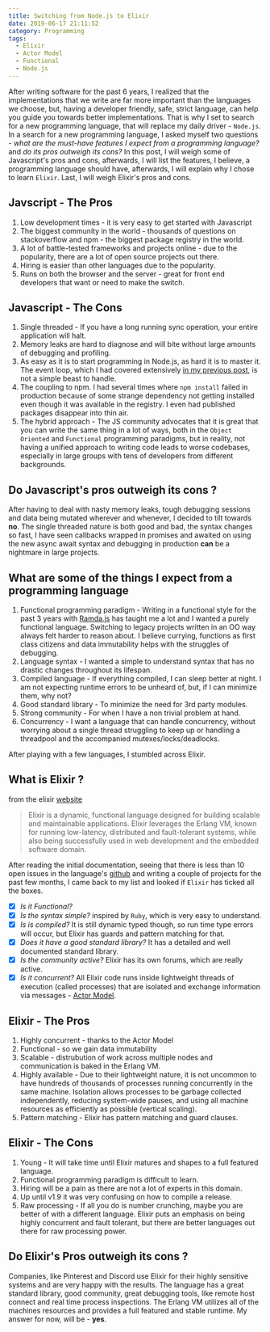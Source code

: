 ```yaml
---
title: Switching from Node.js to Elixir
date: 2019-06-17 21:11:52
category: Programming
tags: 
  - Elixir
  - Actor Model
  - Functional
  - Node.js
---
```

After writing software for the past 6 years, I realized that the implementations that we write are far more important than the languages we choose, but, having a developer friendly, safe, strict language, can help you guide you towards better implementations. That is why I set to search for a new programming language, that will replace my daily driver - `Node.js`. 
In a search for a new programming language, I asked myself two questions - *what are the must-have features I expect from a programming language?* and *do its pros outweigh its cons?*
In this post, I will weigh some of Javascript's pros and cons, afterwards, I will list the features, I believe, a programming language should have, afterwards, I will explain why I chose to learn `Elixir`. Last, I will weigh Elixir's pros and cons.

## Javscript - The Pros
  1. Low development times - it is very easy to get started with Javascript
  2. The biggest community in the world - thousands of questions on stackoverflow and npm - the biggest package registry in the world.
  3. A lot of battle-tested frameworks and projects online - due to the popularity, there are a lot of open source projects out there.
  4. Hiring is easier than other languages due to the popularity.
  5. Runs on both the browser and the server - great for front end developers that want or need to make the switch.

## Javascript - The Cons 
  1. Single threaded - If you have a long running sync operation, your entire application will halt.
  2. Memory leaks are hard to diagnose and will bite without large amounts of debugging and profiling.
  3. As easy as it is to start programming in Node.js, as hard it is to master it. The event loop, which I had covered extensively [in my previous post](/2019/06/09/Node-JS-Event-Loop-0/), is not a simple beast to handle.
  4. The coupling to npm. I had several times where `npm install` failed in production because of some strange dependency not getting installed even though it was available in the registry. I even had published packages disappear into thin air.
  5. The hybrid approach - The JS community advocates that it is great that you can write the same thing in a lot of ways, both in the `Object Oriented` and `Functional` programming paradigms, but in reality, not having a unified approach to writing code leads to worse codebases, especially in large groups with tens of developers from different backgrounds.

## Do Javascript's pros outweigh its cons ?
After having to deal with nasty memory leaks, tough debugging sessions and data being mutated wherever and whenever, I decided to tilt towards **no**. The single threaded nature is both good and bad, the syntax changes so fast, I have seen callbacks wrapped in promises and awaited on using the new async await syntax and debugging in production **can** be a nightmare in large projects.


## What are some of the things I expect from a programming language
  1. Functional programming paradigm - Writing in a functional style for the past 3 years with [Ramda.js](https://ramdajs.com/) has taught me a lot and I wanted a purely functional language. Switching to legacy projects written in an OO way always felt harder to reason about. I believe currying, functions as first class citizens and data immutability helps with the struggles of debugging.
  2. Language syntax - I wanted a simple to understand syntax that has no drastic changes throughout its lifespan.
  3. Compiled language - If everything compiled, I can sleep better at night. I am not expecting runtime errors to be unheard of, but, if I can minimize them, why not?
  4. Good standard library - To minimize the need for 3rd party modules.
  5. Strong community - For when I have a non trivial problem at hand.
  6. Concurrency - I want a language that can handle concurrency, without worrying about a single thread struggling to keep up or handling a threadpool and the accompanied mutexes/locks/deadlocks.

After playing with a few languages, I stumbled across Elixir.

## What is Elixir ?
from the elixir [website](https://elixir-lang.org/)
> Elixir is a dynamic, functional language designed for building scalable and maintainable applications. Elixir leverages the Erlang VM, known for running low-latency, distributed and fault-tolerant systems, while also being successfully used in web development and the embedded software domain.

After reading the initial documentation, seeing that there is less than 10 open issues in the language's [github](https://github.com/elixir-lang/elixir) and writing a couple of projects for the past few months, I came back to my list and looked if `Elixir` has ticked all the boxes.
  - [x] *Is it Functional?*
  - [x] *Is the syntax simple?* inspired by `Ruby`, which is very easy to understand.
  - [x] *Is is compiled?* It is still dynamic typed though, so run time type errors will occur, but Elixir has guards and pattern matching for that.
  - [x] *Does it have a good standard library?* It has a detailed and well documented standard library.
  - [X] *Is the community active?* Elixir has its own forums, which are really active.
  - [X] *Is it concurrent?* All Elixir code runs inside lightweight threads of execution (called processes) that are isolated and exchange information via messages - [Actor Model](https://en.wikipedia.org/wiki/Actor_model).

## Elixir - The Pros
  1. Highly concurrent - thanks to the Actor Model
  2. Functional - so we gain data immutability
  3. Scalable - distrubution of work across multiple nodes and communication is baked in the Erlang VM. 
  4. Highly available - Due to their lightweight nature, it is not uncommon to have hundreds of thousands of processes running concurrently in the same machine. Isolation allows processes to be garbage collected independently, reducing system-wide pauses, and using all machine resources as efficiently as possible (vertical scaling).
  5. Pattern matching - Elixir has pattern matching and guard clauses.

## Elixir - The Cons
  1. Young - It will take time until Elixir matures and shapes to a full featured language.
  2. Functional programming paradigm is difficult to learn.
  3. Hiring will be a pain as there are not a lot of experts in this domain.
  4. Up until v1.9 it was very confusing on how to compile a release.
  5. Raw processing - If all you do is number crunching, maybe you are better of with a different language. Elixir puts an emphasis on being highly concurrent and fault tolerant, but there are better languages out there for raw processing power.

## Do Elixir's Pros outweigh its cons ?
Companies, like Pinterest and Discord use Elixir for their highly sensitive systems and are very happy with the results. The language has a great standard library, good community, great debugging tools, like remote host connect and real time process inspections. The Erlang VM utilizes all of the machines resources and provides a full featured and stable runtime. My answer for now, will be - **yes**.